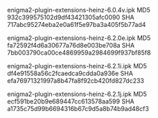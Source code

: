 enigma2-plugin-extensions-heinz-6.0.4v.ipk
MD5 932c399575102d9df43421305afc0090
SHA 717abc95274eba2e0a61f5e97ba3a405f5b77ad4

enigma2-plugin-extensions-heinz-6.2.0e.ipk
MD5 fa72592f4d6a30677a76d8e003be708a
SHA 7bb003790ca00ce4869959a2984699f937bf85f8

enigma2-plugin-extensions-heinz-6.2.1i.ipk
MD5 df4e91558a56c2fcaedca9cdda0a936e
SHA efa76971321997a8b47fa8f92cb420fd827dc233

enigma2-plugin-extensions-heinz-6.2.1j.ipk
MD5 ecf591be20b9e689447cc613578aa599
SHA a1735c75d99b6694316b67c9d5a8b74b9ad48cf3


